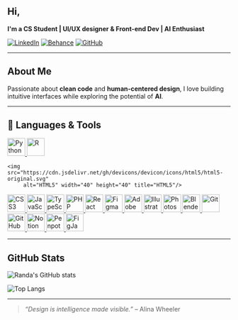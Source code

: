 ## Hi,
**I'm a CS Student |  UI/UX designer & Front-end Dev |  AI Enthusiast**

[![LinkedIn](https://img.shields.io/badge/LinkedIn-0077B5?style=for-the-badge&logo=linkedin&logoColor=white)](https://www.linkedin.com/in/randa-lakab-a351871b5/)
[![Behance](https://img.shields.io/badge/Behance-1769FF?style=for-the-badge&logo=behance&logoColor=white)](https://www.behance.net/randalakab)
[![GitHub](https://img.shields.io/badge/GitHub-100000?style=for-the-badge&logo=github&logoColor=white)](https://github.com/Randa-Lakab)

---

## About Me
Passionate about **clean code** and **human-centered design**, I love building intuitive interfaces while exploring the potential of **AI**.  
 
---
## 🚀 Languages & Tools

<p align="left">
  <!-- Python -->
  <a href="https://www.python.org/" target="_blank">
    <img src="https://cdn.jsdelivr.net/gh/devicons/devicon/icons/python/python-original.svg" 
         alt="Python" width="40" height="40" title="Python"/>
  </a>
  
  <!-- R -->
  <a href="https://www.r-project.org/" target="_blank">
    <img src="https://cdn.jsdelivr.net/gh/devicons/devicon/icons/r/r-original.svg" 
         alt="R" width="40" height="40" title="R"/>
  </a>
  
  <!-- HTML -->
    <img src="https://cdn.jsdelivr.net/gh/devicons/devicon/icons/html5/html5-original.svg" 
         alt="HTML5" width="40" height="40" title="HTML5"/>
  </a>
  
  <!-- CSS -->
  <a href="https://developer.mozilla.org/en-US/docs/Web/CSS" target="_blank">
    <img src="https://cdn.jsdelivr.net/gh/devicons/devicon/icons/css3/css3-original.svg" 
         alt="CSS3" width="40" height="40" title="CSS3"/>
  </a>
  
  <!-- JavaScript -->
  <a href="https://developer.mozilla.org/en-US/docs/Web/JavaScript" target="_blank">
    <img src="https://cdn.jsdelivr.net/gh/devicons/devicon/icons/javascript/javascript-original.svg" 
         alt="JavaScript" width="40" height="40" title="JavaScript"/>
  </a>
  
  <!-- TypeScript -->
  <a href="https://www.typescriptlang.org/" target="_blank">
    <img src="https://cdn.jsdelivr.net/gh/devicons/devicon/icons/typescript/typescript-original.svg" 
         alt="TypeScript" width="40" height="40" title="TypeScript"/>
  </a>
  
  <!-- PHP -->
  <a href="https://www.php.net/" target="_blank">
    <img src="https://cdn.jsdelivr.net/gh/devicons/devicon/icons/php/php-original.svg" 
         alt="PHP" width="40" height="40" title="PHP"/>
  </a>
  
  <!-- React -->
  <a href="https://reactjs.org/" target="_blank">
    <img src="https://cdn.jsdelivr.net/gh/devicons/devicon/icons/react/react-original.svg" 
         alt="React" width="40" height="40" title="React"/>
  </a>
  
  <!-- Figma -->
  <a href="https://figma.com/" target="_blank">
    <img src="https://cdn.jsdelivr.net/gh/devicons/devicon/icons/figma/figma-original.svg" 
         alt="Figma" width="40" height="40" title="Figma"/>
  </a>
  
  <!-- Adobe XD -->
  <a href="https://www.adobe.com/products/xd.html" target="_blank">
    <img src="https://cdn.jsdelivr.net/gh/devicons/devicon/icons/xd/xd-plain.svg" 
         alt="Adobe XD" width="40" height="40" title="Adobe XD"/>
  </a>
  
  <!-- Adobe Illustrator -->
  <a href="https://www.adobe.com/products/illustrator.html" target="_blank">
    <img src="https://cdn.jsdelivr.net/gh/devicons/devicon/icons/illustrator/illustrator-plain.svg" 
         alt="Illustrator" width="40" height="40" title="Adobe Illustrator"/>
  </a>
  
  <!-- Adobe Photoshop -->
  <a href="https://www.adobe.com/products/photoshop.html" target="_blank">
    <img src="https://cdn.jsdelivr.net/gh/devicons/devicon/icons/photoshop/photoshop-plain.svg" 
         alt="Photoshop" width="40" height="40" title="Adobe Photoshop"/>
  </a>
  
  <!-- Blender -->
  <a href="https://www.blender.org/" target="_blank">
    <img src="https://cdn.jsdelivr.net/gh/devicons/devicon/icons/blender/blender-original.svg" 
         alt="Blender" width="40" height="40" title="Blender"/>
  </a>
  
  <!-- Git -->
  <a href="https://git-scm.com/" target="_blank">
    <img src="https://cdn.jsdelivr.net/gh/devicons/devicon/icons/git/git-original.svg" 
         alt="Git" width="40" height="40" title="Git"/>
  </a>
  
  <!-- GitHub -->
  <a href="https://github.com/" target="_blank">
    <img src="https://cdn.jsdelivr.net/gh/devicons/devicon/icons/github/github-original.svg" 
         alt="GitHub" width="40" height="40" title="GitHub"/>
  </a>
  
  <!-- Notion -->
  <a href="https://www.notion.so/" target="_blank">
    <img src="https://cdn.jsdelivr.net/gh/simple-icons/simple-icons/icons/notion.svg" 
         alt="Notion" width="40" height="40" title="Notion"/>
  </a>
  
  <!-- Penpot -->
  <a href="https://penpot.app/" target="_blank">
    <img src="https://cdn.jsdelivr.net/gh/simple-icons/simple-icons/icons/penpot.svg" 
         alt="Penpot" width="40" height="40" title="Penpot"/>
  </a>
  
  <!-- FigJam -->
  <a href="https://figma.com/figjam/" target="_blank">
    <img src="https://cdn.jsdelivr.net/gh/simple-icons/simple-icons/icons/figma.svg" 
         alt="FigJam" width="40" height="40" title="FigJam"/>
  </a>
  
 
</p>

---

##  GitHub Stats
![Randa's GitHub stats](https://github-readme-stats.vercel.app/api?username=Randa-Lakab&show_icons=true&theme=radical)  

![Top Langs](https://github-readme-stats.vercel.app/api/top-langs/?username=Randa-Lakab&layout=compact&theme=radical)  

---

> *“Design is intelligence made visible.”* – Alina Wheeler
